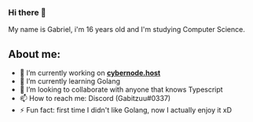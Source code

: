 ### Hi there 👋

My name is Gabriel, i'm 16 years old and I'm studying Computer Science.

## About me:
- 🔭 I’m currently working on [**cybernode.host**](https://cybernode.host)
- 🌱 I’m currently learning Golang
- 👯 I’m looking to collaborate with anyone that knows Typescript
- 📫 How to reach me: Discord (Gabitzuu#0337)
- ⚡ Fun fact: first time I didn't like Golang, now I actually enjoy it xD
